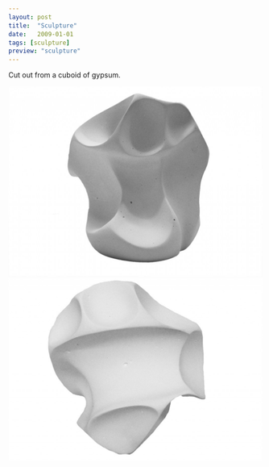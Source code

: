 ```yaml
---
layout: post
title:  "Sculpture"
date:   2009-01-01
tags: [sculpture]
preview: "sculpture"
---
```


Cut out from a cuboid of gypsum.

![Sculpture](/img/posts/media/Sculpture1.jpg)
![Sculpture](/img/posts/media/Sculpture2.jpg)